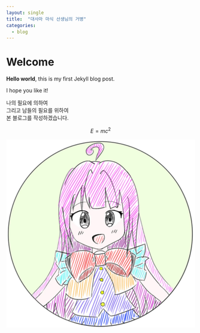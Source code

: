 ```yaml
---
layout: single
title:  "대사마 마식 선생님의 거병"
categories:
  - blog
---
```


# Welcome

**Hello world**, this is my first Jekyll blog post.

I hope you like it!

나의 필요에 의하여  
그리고 남들의 필요를 위하여  
본 블로그를 작성하겠습니다.

$$
E = mc^2
$$

![아이돌](https://raw.githubusercontent.com/aktmdtkd/aktmdtkd.github.io/master/_posts/image/2024-03-18-first-image/idol.webp)

